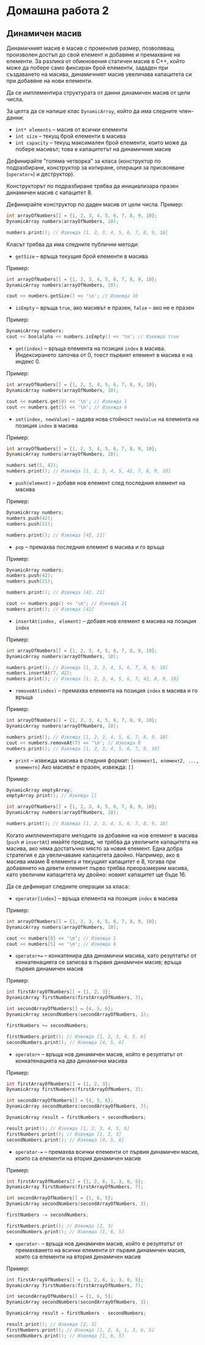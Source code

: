 Домашна работа 2
================

Динамичен масив
---------------
Динамичният масив е масив с променлив размер, позволяващ произволен достъп
до свой елемент и добавяне и премахване на елементи.
За разлика от обикновения статичен масив в C++, който може да побере само
фиксиран брой елементи, зададен при създаването на масива,
динамичният масив увеличава капацитета си при добавяне на нови елементи.

Да се имплементира структурата от данни динамичен масив от цели числа.

За целта да се напише клас `DynamicArray`, който да има следните член-данни:
* `int* elements` – масив от всички елементи
* `int size` – текущ брой елементи в масива
* `int capacity` – текущ максимален брой елементи, които може да побере масивът;
това е капацитетът на динамичния масив

Дефинирайте "голяма четворка" за класа (конструктор по подразбиране,
конструктор за копиране, операция за присвояване (`operator=`) и деструктор).

Конструкторът по подразбиране трябва да инициализара празен динамичен масив
с капацитет 8.

Дефинирайте конструктор по даден масив от цели числа. Пример:
```cpp
int arrayOfNumbers[] = {1, 2, 3, 4, 5, 6, 7, 8, 9, 10};
DynamicArray numbers(arrayOfNumbers, 10);

numbers.print(); // Извежда [1, 2, 3, 4, 5, 6, 7, 8, 9, 10]
```

Класът трябва да има следните публични методи:
* `getSize` – връща текущия брой елементи в масива

Пример:
```cpp
int arrayOfNumbers[] = {1, 2, 3, 4, 5, 6, 7, 8, 9, 10};
DynamicArray numbers(arrayOfNumbers, 10);

cout << numbers.getSize() << '\n'; // Извежда 10
```

* `isEmpty` – връща `true`, ако масивът е празен, `false` – ако не е празен

Пример:
```cpp
DynamicArray numbers;
cout << boolalpha << numbers.isEmpty() << '\n'; // Извежда true
```

* `get(index)` – връща елемента на позиция `index` в масива. Индексирането
започва от 0, тоест първият елемент в масива е на индекс 0.

Пример:
```cpp
int arrayOfNumbers[] = {1, 2, 3, 4, 5, 6, 7, 8, 9, 10};
DynamicArray numbers(arrayOfNumbers, 10);

cout << numbers.get(0) << '\n'; // Извежда 1
cout << numbers.get(5) << '\n'; // Извежда 6
```

* `set(index, newValue)` – задава нова стойност `newValue` на елемента
на позиция `index` в масива

Пример:
```cpp
int arrayOfNumbers[] = {1, 2, 3, 4, 5, 6, 7, 8, 9, 10};
DynamicArray numbers(arrayOfNumbers, 10);

numbers.set(5, 42);
numbers.print(); // Извежда [1, 2, 3, 4, 5, 42, 7, 8, 9, 10]
```

* `push(element)` – добавя нов елемент след последния елемент на масива

Пример:
```cpp
DynamicArray numbers;
numbers.push(42);
numbers.push(21);

numbers.print(); // Извежда [42, 21]
```

* `pop` – премахва последния елемент в масива и го връща

Пример:
```cpp
DynamicArray numbers;
numbers.push(42);
numbers.push(21);

numbers.print(); // Извежда [42, 21]

cout << numbers.pop() << '\n'; // Извежда 21
numbers.print(); // Извежда [42]
```

* `insertAt(index, element)` – добавя нов елемент в масива на позиция `index`

Пример:
```cpp
int arrayOfNumbers[] = {1, 2, 3, 4, 5, 6, 7, 8, 9, 10};
DynamicArray numbers(arrayOfNumbers, 10);

numbers.print(); // Извежда [1, 2, 3, 4, 5, 6, 7, 8, 9, 10]
numbers.insertAt(7, 42);
numbers.print(); // Извежда [1, 2, 3, 4, 5, 6, 7, 42, 8, 9, 10]
```

* `removeAt(index)` – премахва елемента на позиция `index` в масива и го връща

Пример:
```cpp
int arrayOfNumbers[] = {1, 2, 3, 4, 5, 6, 7, 8, 9, 10};
DynamicArray numbers(arrayOfNumbers, 10);

numbers.print(); // Извежда [1, 2, 3, 4, 5, 6, 7, 8, 9, 10]
cout << numbers.removeAt(7) << '\n'; // Извежда 8
numbers.print(); // Извежда [1, 2, 3, 4, 5, 6, 7, 9, 10]
```

* `print` – извежда масива в следния формат:
`[елемент1, елемент2, ..., елементn]`
Ако масивът е празен, извежда: `[]`

Пример:
```cpp
DynamicArray emptyArray;
emptyArray.print(); // Извежда []

int arrayOfNumbers[] = {1, 2, 3, 4, 5, 6, 7, 8, 9, 10};
DynamicArray numbers(arrayOfNumbers, 10);

numbers.print(); // Извежда [1, 2, 3, 4, 5, 6, 7, 8, 9, 10]
```

Когато имплементирате методите за добавяне на нов елемент в масива (`push` и
`insertAt`) имайте предвид, че трябва да увеличите капацитета на масива, ако
няма достатъчно място за новия елемент. Една добра стратегия е да увеличаваме
капацитета двойно. Например, ако в масива имаме 8 елемента и текущият капацитет
е 8, тогава при добавянето на девети елемент първо трябва преоразмерим масива,
като увеличим капацитета му двойно: новият капацитет ще бъде 16.

Да се дефинират следните операции за класа:
* `operator[index]` – връща елемента на позиция `index` в масива

Пример:
```cpp
int arrayOfNumbers[] = {1, 2, 3, 4, 5, 6, 7, 8, 9, 10};
DynamicArray numbers(arrayOfNumbers, 10);

cout << numbers[0] << '\n'; // Извежда 1
cout << numbers[5] << '\n'; // Извежда 6
```

* `operator+=` – конкатенира два динамични масива, като резултатът от
конкатенацията се записва в първия динамичен масив; връща първия динамичен масив

Пример:
```cpp
int firstArrayOfNumbers[] = {1, 2, 3};
DynamicArray firstNumbers(firstArrayOfNumbers, 3);

int secondArrayOfNumbers[] = {4, 5, 6};
DynamicArray secondNumbers(secondArrayOfNumbers, 3);

firstNumbers += secondNumbers;

firstNumbers.print(); // Извежда [1, 2, 3, 4, 5, 6]
secondNumbers.print(); // Извежда [4, 5, 6]
```

* `operator+` – връща нов динамичен масив, който е резултатът от конкатенацията
на два динамични масива

Пример:
```cpp
int firstArrayOfNumbers[] = {1, 2, 3};
DynamicArray firstNumbers(firstArrayOfNumbers, 3);

int secondArrayOfNumbers[] = {4, 5, 6};
DynamicArray secondNumbers(secondArrayOfNumbers, 3);

DynamicArray result = firstNumbers + secondNumbers;

result.print(); // Извежда [1, 2, 3, 4, 5, 6]
firstNumbers.print(); // Извежда [1, 2, 3]
secondNumbers.print(); // Извежда [4, 5, 6]
```

* `operator-=` – премахва всички елементи от първия динамичен масив, които
са елементи на втория динамичен масив

Пример:
```cpp
int firstArrayOfNumbers[] = {1, 2, 6, 1, 3, 6, 5};
DynamicArray firstNumbers(firstArrayOfNumbers, 7);

int secondArrayOfNumbers[] = {1, 6, 5};
DynamicArray secondNumbers(secondArrayOfNumbers, 3);

firstNumbers -= secondNumbers;

firstNumbers.print(); // Извежда [2, 3]
secondNumbers.print(); // Извежда [1, 6, 5]
```

* `operator-` – връща нов динамичен масив, който е резултатът от премахването
на всички елементи от първия динамичен масив, които са елементи на втория
динамичен масив

Пример:
```cpp
int firstArrayOfNumbers[] = {1, 2, 6, 1, 3, 6, 5};
DynamicArray firstNumbers(firstArrayOfNumbers, 7);

int secondArrayOfNumbers[] = {1, 6, 5};
DynamicArray secondNumbers(secondArrayOfNumbers, 3);

DynamicArray result = firstNumbers - secondNumbers;

result.print(); // Извежда [2, 3]
firstNumbers.print(); // Извежда [1, 2, 6, 1, 3, 6, 5]
secondNumbers.print(); // Извежда [1, 6, 5]
```
